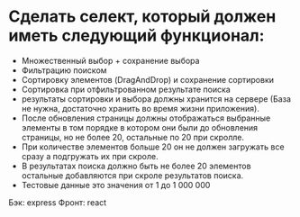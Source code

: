 # Сделать селект, который должен иметь следующий функционал:
- Множественный выбор + сохранение выбора
- Фильтрацию поиском 
- Сортировку элементов  (DragAndDrop) и сохранение сортировки
- Сортировка при отфильтрованном результате поиска
- результаты сортировки и выбора должны хранится на сервере (База не нужна, достаточно хранить во время жизни приложения). 
- После обновления страницы должны отображаться выбранные элементы в том порядке в котором они были до обновления страницы, но не более 20, остальные по 20 при скролле.
- При количестве элементов больше 20 он не должен загружать все сразу а подгружать их при скроле.
- В результатах поиска должно быть не более 20 элементов остальные добавляются при скроле результатов поиска.
- Тестовые данные это значения от 1 до 1 000 000

Бэк: express 
Фронт: react